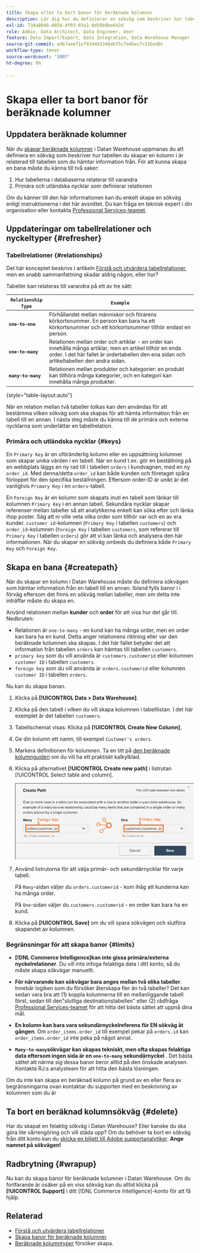 ```yaml
---
title: Skapa eller ta bort banor för beräknade kolumner
description: Lär dig hur du definierar en sökväg som beskriver hur tabellen du skapar en kolumn i är relaterad till tabellen som du hämtar information från.
exl-id: 734a8046-8058-4f03-93a2-8d59b9be6d2d
role: Admin, Data Architect, Data Engineer, User
feature: Data Import/Export, Data Integration, Data Warehouse Manager
source-git-commit: adb7aaef1cf914d43348abf5c7e4bec7c51bed0c
workflow-type: tm+mt
source-wordcount: '1007'
ht-degree: 0%

---
```


# Skapa eller ta bort banor för beräknade kolumner

## Uppdatera beräknade kolumner

När du [skapar beräknade kolumner](../data-warehouse-mgr/creating-calculated-columns.md) i Datan Warehouse uppmanas du att definiera en sökväg som beskriver hur tabellen du skapar en kolumn i är relaterad till tabellen som du hämtar information från. För att kunna skapa en bana måste du känna till två saker:

1. Hur tabellerna i databaserna relaterar till varandra
1. Primära och utländska nycklar som definierar relationen

Om du känner till den här informationen kan du enkelt skapa en sökväg enligt instruktionerna i det här avsnittet. Du kan fråga en teknisk expert i din organisation eller kontakta [Professional Services-teamet](https://experienceleague.adobe.com/docs/commerce-knowledge-base/kb/troubleshooting/miscellaneous/mbi-service-policies.html).

## Uppdateringar om tabellrelationer och nyckeltyper {#refresher}

### Tabellrelationer {#relationships}

Det här konceptet beskrivs i artikeln [Förstå och utvärdera tabellrelationer](../../data-analyst/data-warehouse-mgr/table-relationships.md), men en snabb sammanfattning skadar aldrig någon, eller hur?

Tabeller kan relateras till varandra på ett av tre sätt:

| **`Relationship Type`** | **`Example`** |
|-----|-----|
| **`one-to-one`** | Förhållandet mellan människor och förarens körkortsnummer. En person kan bara ha ett körkortsnummer och ett körkortsnummer tillhör endast en person. |
| **`one-to-many`** | Relationen mellan order och artiklar - en order kan innehålla många artiklar, men en artikel tillhör en enda order. I det här fallet är ordertabellen den ena sidan och artikeltabellen den andra sidan. |
| **`many-to-many`** | Relationen mellan produkter och kategorier: en produkt kan tillhöra många kategorier, och en kategori kan innehålla många produkter. |

{style="table-layout:auto"}

När en relation mellan två tabeller tolkas kan den användas för att bestämma vilken sökväg som ska skapas för att hämta information från en tabell till en annan. I nästa steg måste du känna till de primära och externa nycklarna som underlättar en tabellrelation.

### Primära och utländska nycklar {#keys}

En `Primary Key` är en oföränderlig kolumn eller en uppsättning kolumner som skapar unika värden i en tabell. När en kund t.ex. gör en beställning på en webbplats läggs en ny rad till i tabellen `orders` i kundvagnen, med en ny `order_id`. Med denna/detta `order_id` kan både kunden och företaget spåra förloppet för den specifika beställningen. Eftersom order-ID är unikt är det vanligtvis `Primary Key` i en `orders`-tabell.

En `Foreign Key` är en kolumn som skapats inuti en tabell som länkar till kolumnen `Primary Key` i en annan tabell. Sekundära nycklar skapar referenser mellan tabeller så att analytikerna enkelt kan söka efter och länka ihop poster. Säg att ni ville veta vilka order som tillhör var och en av era kunder. `customer id`-kolumnen (`Primary Key` i tabellen `customers`) och `order_id`-kolumnen (`Foreign Key` i tabellen `customers`, som refererar till `Primary Key` i tabellen `orders`) gör att vi kan länka och analysera den här informationen. När du skapar en sökväg ombeds du definiera både `Primary Key` och `Foreign Key`.

## Skapa en bana {#createpath}

När du skapar en kolumn i Datan Warehouse måste du definiera sökvägen som hämtar information från en tabell till en annan. Ibland fylls banor i i förväg eftersom det finns en sökväg mellan tabeller, men om detta inte inträffar måste du skapa en.

Använd relationen mellan **kunder** och **order** för att visa hur det går till. Nedbruten:

* Relationen är `one-to-many` - en kund kan ha många order, men en order kan bara ha en kund. Detta anger relationens riktning eller var den beräknade kolumnen ska skapas. I det här fallet betyder det att information från tabellen `orders` kan hämtas till tabellen `customers`.
* `primary key` som du vill använda är `customers.customerid` eller kolumnen `customer ID` i tabellen `customers`.
* `foreign key` som du vill använda är `orders.customerid` eller kolumnen `customer ID` i tabellen `orders`.

Nu kan du skapa banan.

1. Klicka på **[!UICONTROL Data > Data Warehouse]**.
1. Klicka på den tabell i vilken du vill skapa kolumnen i tabelllistan. I det här exemplet är det tabellen `customers`.
1. Tabellschemat visas. Klicka på **[!UICONTROL Create New Column]**.
1. Ge din kolumn ett namn, till exempel `Customer's orders`.
1. Markera definitionen för kolumnen. Ta en titt på [den beräknade kolumnguiden](../data-warehouse-mgr/creating-calculated-columns.md) om du vill ha ett praktiskt kalkylblad.
1. Klicka på alternativet **[!UICONTROL Create new path]** i listrutan [!UICONTROL Select table and column].

   ![Skapar sökvägar för beräknade kolumner modal](../../assets/Creating_Paths_modal.png)

1. Använd listrutorna för att välja primär- och sekundärnycklar för varje tabell.

   På `Many`-sidan väljer du `orders.customerid` - kom ihåg att kunderna kan ha många order.

   På `One`-sidan väljer du `customers.customerid` - en order kan bara ha en kund.

1. Klicka på **[!UICONTROL Save]** om du vill spara sökvägen och slutföra skapandet av kolumnen.

### Begränsningar för att skapa banor {#limits}

* **[!DNL Commerce Intelligence]kan inte gissa primära/externa nyckelrelationer**. Du vill inte infoga felaktiga data i ditt konto, så du måste skapa sökvägar manuellt.

* **För närvarande kan sökvägar bara anges mellan två olika tabeller**. Innebär logiken som du försöker återskapa fler än två tabeller? Det kan sedan vara bra att (1) koppla kolumnerna till en mellanliggande tabell först, sedan till den&quot;slutliga destinationstabellen&quot; eller (2) rådfråga [Professional Services-teamet](https://experienceleague.adobe.com/docs/commerce-knowledge-base/kb/troubleshooting/miscellaneous/mbi-service-policies.html) för att hitta det bästa sättet att uppnå dina mål.

* **En kolumn kan bara vara sekundärnyckelreferens för EN sökväg åt gången**. Om `order_items.order_id` till exempel pekar på `orders.id` kan `order_items.order_id` inte peka på något annat.

* **`Many-to-many`sökvägar kan skapas tekniskt, men ofta skapas felaktiga data eftersom ingen sida är en `one-to-many` sekundärnyckel** . Det bästa sättet att närma sig dessa banor beror alltid på den önskade analysen. Kontakta RJ:s analysteam för att hitta den bästa lösningen.

Om du inte kan skapa en beräknad kolumn på grund av en eller flera av begränsningarna ovan kontaktar du supporten med en beskrivning av kolumnen som du är

## Ta bort en beräknad kolumnsökväg {#delete}

Har du skapat en felaktig sökväg i Datan Warehouse? Eller kanske du ska göra lite vårrengöring och vill städa upp? Om du behöver ta bort en sökväg från ditt konto kan du [skicka en biljett till Adobe supportanalytiker](../../guide-overview.md#Submitting-a-Support-Ticket). **Ange namnet på sökvägen!**

## Radbrytning {#wrapup}

Nu kan du skapa banor för beräknade kolumner i Datan Warehouse. Om du fortfarande är osäker på en viss sökväg kan du alltid klicka på **[!UICONTROL Support]** i ditt [!DNL Commerce Intelligence]-konto för att få hjälp.

## Relaterad

* [Förstå och utvärdera tabellrelationer](../data-warehouse-mgr/table-relationships.md)
* [Skapa banor för beräknade kolumner](../data-warehouse-mgr/create-paths-calc-columns.md)
* [Beräknade kolumntyper](../data-warehouse-mgr/calc-column-types.md) försöker skapa.
